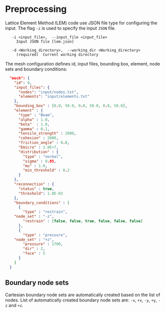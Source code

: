 # Preprocessing

Lattice Element Method (LEM) code use JSON file type for configuring the input. The flag `-i` is used to specify the input `JSON` file. 

```shell
   -i <input_file>,  --input_file <input_file>
     Input JSON file [lem.json]

   -d <Working_directory>,  --working_dir <Working_directory>
     (required)  Current working directory
```

The mesh configuration defines id, input files, bounding box, element, node sets and boundary conditions:

```json
  "mesh": {
    "id": 0,
    "input_files": {
      "nodes": "input/nodes.txt",
      "elements": "input/elements.txt"
    },
    "bounding_box" : [0.0, 50.0, 0.0, 50.0, 0.0, 50.0],
    "element" : {
      "type" : "Beam",
      "alpha" : 1.0,
      "beta"  : 1.0,
      "gamma" : 0.1,
      "tensile_strength" : 2000,
      "cohesion" : 2000,
      "friction_angle" : 0.0,
      "Emicro" : 2.0E+7,
      "distribution" : {
        "type" : "normal", 
        "sigma" : 0.05,
        "mu" : 1.0, 
        "min_threshold" : 0.2
      }
    },
    "reconnection" : {
      "status" : true,
      "threshold": 1.0E-03
    },
    "boundary_conditions" : [
      {
        "type" : "restrain",
	"node_set" : "-z",
        "restrain" : [false, false, true, false, false, false] 
      },
      {
        "type" : "pressure",
	"node_set" : "+z",
        "pressure" : 1700,
        "dir" : 2,
        "face" : 5
      }
    ]
  }
```

## Boundary node sets
Cartesian boundary node sets are automatically created based on the list of nodes. List of automatically created boundary node sets are: `-x`, `+x`, `-y`, `+y`, `-z` and `+z`.
